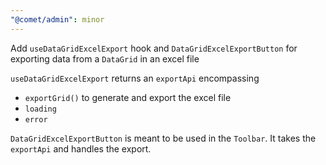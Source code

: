 ```yaml
---
"@comet/admin": minor
---
```


Add `useDataGridExcelExport` hook and `DataGridExcelExportButton` for exporting data from a `DataGrid` in an excel file

`useDataGridExcelExport` returns an `exportApi` encompassing 
- `exportGrid()` to generate and export the excel file
- `loading` 
- `error`

`DataGridExcelExportButton` is meant to be used in the `Toolbar`. It takes the `exportApi` and handles the export.
